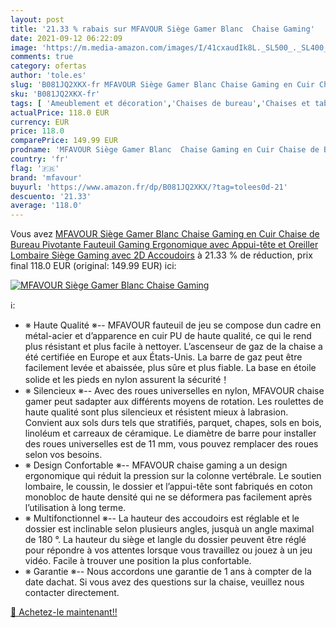 ```yaml
---
layout: post
title: '21.33 % rabais sur MFAVOUR Siège Gamer Blanc  Chaise Gaming'
date: 2021-09-12 06:22:09
image: 'https://m.media-amazon.com/images/I/41cxaudIk8L._SL500_._SL400_.jpg'
comments: true
category: ofertas
author: 'tole.es'
slug: 'B081JQ2XKX-fr MFAVOUR Siège Gamer Blanc Chaise Gaming en Cuir Chaise de...'
sku: 'B081JQ2XKX-fr'
tags: [ 'Ameublement et décoration','Chaises de bureau','Chaises et tabourets de bureau','Cuisine et Maison','Meubles','Meubles de bureau','mfavour', ]
actualPrice: 118.0 EUR
currency: EUR
price: 118.0
comparePrice: 149.99 EUR
prodname: 'MFAVOUR Siège Gamer Blanc  Chaise Gaming en Cuir Chaise de Bureau Pivotante  Fauteuil Gaming Ergonomique avec Appui-tête et Oreiller Lombaire  Siège Gaming avec 2D Accoudoirs'
country: 'fr'
flag: '🇫🇷'
brand: 'mfavour'
buyurl: 'https://www.amazon.fr/dp/B081JQ2XKX/?tag=tolees0d-21'
descuento: '21.33'
average: '118.0'
---
```


Vous avez [MFAVOUR Siège Gamer Blanc  Chaise Gaming en Cuir Chaise de Bureau Pivotante  Fauteuil Gaming Ergonomique avec Appui-tête et Oreiller Lombaire  Siège Gaming avec 2D Accoudoirs](https://www.amazon.fr/dp/B081JQ2XKX/?tag=tolees0d-21)  à  21.33 % de réduction, prix final  118.0 EUR (original: 149.99 EUR) ici:

[![MFAVOUR Siège Gamer Blanc  Chaise Gaming](https://m.media-amazon.com/images/I/41cxaudIk8L._SL500_._SL400_.jpg)](https://www.amazon.fr/dp/B081JQ2XKX/?tag=tolees0d-21)

ℹ️:

- ※ Haute Qualité ※-- MFAVOUR fauteuil de jeu se compose dun cadre en métal-acier et d’apparence en cuir PU de haute qualité, ce qui le rend plus résistant et plus facile à nettoyer. L’ascenseur de gaz de la chaise a été certifiée en Europe et aux États-Unis. La barre de gaz peut être facilement levée et abaissée, plus sûre et plus fiable. La base en étoile solide et les pieds en nylon assurent la sécurité！
- ※ Silencieux ※-- Avec des roues universelles en nylon, MFAVOUR chaise gamer peut sadapter aux différents moyens de rotation. Les roulettes de haute qualité sont plus silencieux et résistent mieux à labrasion. Convient aux sols durs tels que stratifiés, parquet, chapes, sols en bois, linoléum et carreaux de céramique. Le diamètre de barre pour installer des roues universelles est de 11 mm, vous pouvez remplacer des roues selon vos besoins.
- ※ Design Confortable ※-- MFAVOUR chaise gaming a un design ergonomique qui réduit la pression sur la colonne vertébrale. Le soutien lombaire, le coussin, le dossier et l’appui-tête sont fabriqués en coton monobloc de haute densité qui ne se déformera pas facilement après l’utilisation à long terme.
- ※ Multifonctionnel ※-- La hauteur des accoudoirs est réglable et le dossier est inclinable selon plusieurs angles, jusquà un angle maximal de 180 °. La hauteur du siège et langle du dossier peuvent être réglé pour répondre à vos attentes lorsque vous travaillez ou jouez à un jeu vidéo. Facile à trouver une position la plus confortable.
- ※ Garantie ※-- Nous accordons une garantie de 1 ans à compter de la date dachat. Si vous avez des questions sur la chaise, veuillez nous contacter directement.

[🛒 Achetez-le maintenant!!](https://www.amazon.fr/dp/B081JQ2XKX/?tag=tolees0d-21)
